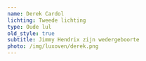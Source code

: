 ```yaml
---
name: Derek Cardol
lichting: Tweede lichting
type: Oude lul
old_style: true
subtitle: Jimmy Hendrix zijn wedergeboorte
photo: /img/luxoven/derek.png
---
```

